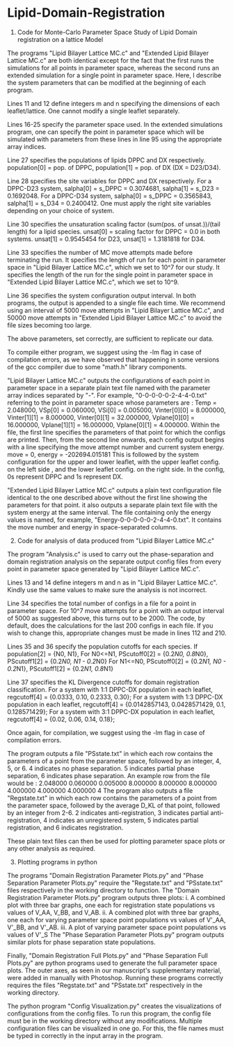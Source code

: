 # Lipid-Domain-Registration
1. Code for Monte-Carlo Parameter Space Study of Lipid Domain registration on a lattice Model

  The programs "Lipid Bilayer Lattice MC.c" and "Extended Lipid Bilayer Lattice MC.c" are both identical except for 
  the fact that the first runs the simulations for all points in parameter space, whereas the second runs an extended 
  simulation for a single point in parameter space. Here, I describe the system parameters that can be modified at 
  the beginning of each program.

  Lines 11 and 12 define integers m and n specifying the dimensions of each leaflet/lattice. One cannot modify a 
  single leaflet separately.

  Lines 16-25 specify the parameter space used. In the extended simulations program, one can specify the point in 
  parameter space which will be simulated with parameters from these lines in line 95 using the appropriate array indices.

  Line 27 specifies the populations of lipids DPPC and DX respectively.
  population[0] = pop. of DPPC, population[1] = pop. of DX    (DX = D23/D34).

  Line 28 specifies the site variables for DPPC and DX respectively.
  For a DPPC-D23 system, salpha[0] = s_DPPC = 0.3074681, salpha[1] = s_D23 = 0.1692048.
  For a DPPC-D34 system, salpha[0] = s_DPPC = 0.3565843, salpha[1] = s_D34 = 0.2400412.
  One must apply the right site variables depending on your choice of system.

  Line 30 specifies the unsaturation scaling factor (sum(pos. of unsat.))/(tail length) for a lipid species.
  unsat[0] = scaling factor for DPPC = 0.0 in both systems.
  unsat[1] = 0.9545454 for D23, unsat[1] = 1.3181818 for D34.

  Line 33 specifies the number of MC move attempts made before terminating the run.
  It specifies the length of run for each point in parameter space in "Lipid Bilayer Lattice MC.c", which we set to 10^7 for our study.
  It specifies the length of the run for the single point in parameter space in "Extended Lipid Bilayer Lattice MC.c", which we set to 10^9.

  Line 36 specifies the system configuration output interval. In both programs, the output is appended to a single file each time.
  We recommend using an interval of 5000 move attempts in "Lipid Bilayer Lattice MC.c", and 50000 move attempts in "Extended Lipid Bilayer Lattice MC.c" to 
  avoid the file sizes becoming too large.

  The above parameters, set correctly, are sufficient to replicate our data.

  To compile either program, we suggest using the -lm flag in case of compilation errors, as we have observed that happening in some versions 
  of the gcc compiler due to some "math.h" library components.
  
  "Lipid Bilayer Lattice MC.c" outputs the configurations of each point in parameter space in a separate plain text file named with the parameter array indices 
  separated by "-". 
  For example, "0-0-0-0-0-2-4-4-0.txt" referring to the point in parameter space whose parameters are :
  Temp = 2.048000, VSp[0] = 0.060000, VSi[0] = 0.005000, Vinter[0][0] = 8.000000, Vinter[1][1] = 8.000000, Vinter[0][1] = 32.000000, 
  Vplane[0][0] = 16.000000, Vplane[1][1] = 16.000000, Vplane[0][1] = 4.000000.
  Within the file, the first line specifies the parameters of that point for which the configs are printed. Then, from the second line onwards, each config 
  output begins with a line specifying the move attempt number and current system energy.
  move = 0, energy = -202694.015181
  This is followed by the system configuration for the upper and lower leaflet, with the upper leaflet config. on the left side , and the lower leaflet config.
  on the right side. In the config, 0s represent DPPC and 1s represent DX.
  
  "Extended Lipid Bilayer Lattice MC.c" outputs a plain text configuration file identical to the one described above without the first line showing the parameters
  for that point. it also outputs a separate plain text file with the system energy at the same interval.
  The file containing only the energy values is named, for example, "Energy-0-0-0-0-0-2-4-4-0.txt".
  It contains the move number and energy in space-separated columns.

2. Code for analysis of data produced from "Lipid Bilayer Lattice MC.c"

  The program "Analysis.c" is used to carry out the phase-separation and domain registration analysis on the separate output config files from every point in 
  parameter space generated by "Lipid Bilayer Lattice MC.c".
  
  Lines 13 and 14 define integers m and n as in "Lipid Bilayer Lattice MC.c". Kindly use the same values to make sure the analysis is not incorrect.
  
  Line 34 specifies the total number of configs in a file for a point in parameter space. For 10^7 move attempts for a point with an output interval of 5000 as
  suggested above, this turns out to be 2000.
  The code, by default, does the calculations for the last 200 configs in each file. If you wish to change this, appropriate changes must be made in lines 112 and 210.
  
  Lines 35 and 36 specify the population cutoffs for each species.
  If population[2] = {N0, N1},
  For N0<=N1, PScutoff0[2] = {0.2*N0, 0.8*N0}, PScutoff1[2] = {0.2*N0, N1 - 0.2*N0}
  For N1<=N0, PScutoff0[2] = {0.2*N1, N0 - 0.2*N1}, PScutoff1[2] = {0.2*N1, 0.8*N1}
  
  Line 37 specifies the KL Divergence cutoffs for domain registration classification.
  For a system with 1:1 DPPC-DX population in each leaflet,
  regcutoff[4] = {0.0333, 0.10, 0.2333, 0.30};
  For a system with 1:3 DPPC-DX population in each leaflet,
  regcutoff[4] = {0.0142857143, 0.0428571429, 0.1, 0.128571429};
  For a system with 3:1 DPPC-DX population in each leaflet,
  regcutoff[4] = {0.02, 0.06, 0.14, 0.18};
  
  Once again, for compilation, we suggest using the -lm flag in case of compilation errors.
  
  The program outputs a file "PSstate.txt" in which each row contains the parameters of a point from the parameter space, followed by an integer, 4, 5, or 6.
  4 indicates no phase separation. 5 indicates partial phase separation, 6 indicates phase separation. An example row from the file would be :
  2.048000 0.060000 0.005000 8.000000 8.000000 8.000000 4.000000 4.000000 4.000000 4
  The program also outputs a file "Regstate.txt" in which each row contains the parameters of a point from the parameter space, followed by the average D_KL of
  that point, followed by an integer from 2-6.
  2 indicates anti-registration, 3 indicates partial anti-registration, 4 indicates an unregistered system, 5 indicates partial registration, and 6 indicates 
  registration.
  
  These plain text files can then be used for plotting parameter space plots or any other analysis as required.
  
3. Plotting programs in python

  The programs "Domain Registration Parameter Plots.py" and "Phase Separation Parameter Plots.py" require the "Regstate.txt" and "PSstate.txt" files respectively in 
  the working directory to function.
  The "Domain Registration Parameter Plots.py" program outputs three plots:
    i. A combined plot with three bar graphs, one each for registration state populations vs values of V_AA, V_BB, and V_AB.
    ii. A combined plot with three bar graphs, one each for varying parameter space point populations vs values of V'_AA, V'_BB, and V'_AB.
    iii. A plot of varying parameter space point populations vs values of V'_S
  The "Phase Separation Parameter Plots.py" program outputs similar plots for phase separation state populations.

  Finally, "Domain Registration Full Plots.py" and "Phase Separation Full Plots.py" are python programs used to generate the full parameter space plots. The outer 
  axes, as seen in our manuscript's supplementary material, were added in manually with Photoshop. 
  Running these programs correctly requires the files "Regstate.txt" and "PSstate.txt" respectively in the working directory.
  
  The python program "Config Visualization.py" creates the visualizations of configurations from the config files. To run this program, the config file must be in the 
  working directory without any modifications. Multiple configuration files can be visualized in one go. For this, the file names must be typed in correctly in the 
  input array in the program.
